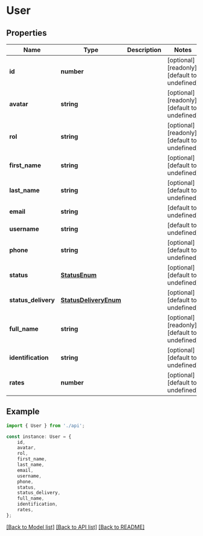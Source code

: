# User


## Properties

Name | Type | Description | Notes
------------ | ------------- | ------------- | -------------
**id** | **number** |  | [optional] [readonly] [default to undefined]
**avatar** | **string** |  | [optional] [readonly] [default to undefined]
**rol** | **string** |  | [optional] [readonly] [default to undefined]
**first_name** | **string** |  | [optional] [default to undefined]
**last_name** | **string** |  | [optional] [default to undefined]
**email** | **string** |  | [default to undefined]
**username** | **string** |  | [default to undefined]
**phone** | **string** |  | [optional] [default to undefined]
**status** | [**StatusEnum**](StatusEnum.md) |  | [optional] [default to undefined]
**status_delivery** | [**StatusDeliveryEnum**](StatusDeliveryEnum.md) |  | [optional] [default to undefined]
**full_name** | **string** |  | [optional] [readonly] [default to undefined]
**identification** | **string** |  | [optional] [default to undefined]
**rates** | **number** |  | [optional] [default to undefined]

## Example

```typescript
import { User } from './api';

const instance: User = {
    id,
    avatar,
    rol,
    first_name,
    last_name,
    email,
    username,
    phone,
    status,
    status_delivery,
    full_name,
    identification,
    rates,
};
```

[[Back to Model list]](../README.md#documentation-for-models) [[Back to API list]](../README.md#documentation-for-api-endpoints) [[Back to README]](../README.md)
